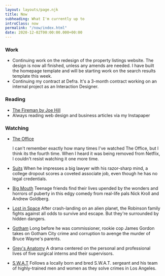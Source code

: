 ```yaml
---
layout: layouts/page.njk
title: Now
subheading: What I'm currently up to
introClass: now
permalink: "/now/index.html"
date: 2020-12-02T00:00:00.000+00:00
---
```

### Work

* Continuing work on the redesign of the property listings website. The design is now all finished, unless any amends are needed. I have built the homepage template and will be starting work on the search results template this week.
* Continuing my contract at Defra. It's a 3-month contract working on an internal project as an Interaction Designer.

### Reading

* [The Fireman by Joe Hill](https://beta.readng.co/book/the-fireman-by-joe-hill-WPOnt "The Fireman by Joe Hill")
* Always reading web design and business articles via my Instapaper

### Watching

* [The Office](https://www.imdb.com/title/tt0386676/ "The Office on IMDB")

  I can't remember exactly how many times I've watched The Office, but I think its the fourth time. When I heard it was being removed from Netflix, I couldn't resist watching it one more time.

* [Suits](https://www.netflix.com/gb/title/70195800 "Suits on Netflix")
  When he impresses a big lawyer with his razor-sharp mind, a college dropout scores a coveted associate job, even though he has no legal credentials.
* [Big Mouth](https://www.netflix.com/gb/title/80117038 "Big Mouth on Netflix")
  Teenage friends find their lives upended by the wonders and horrors of puberty in this edgy comedy from real-life pals Nick Kroll and Andrew Goldberg.
* [Lost in Space](https://www.netflix.com/gb/title/80104198 "Lost in Space on Netflix")
  After crash-landing on an alien planet, the Robinson family fights against all odds to survive and escape. But they're surrounded by hidden dangers.
* [Gotham](https://www.netflix.com/gb/title/80020542 "Gotham on Netflix")
  Long before he was commissioner, rookie cop James Gordon takes on Gotham City crime and corruption to avenge the murder of Bruce Wayne's parents.
* [Grey's Anatomy](https://www.imdb.com/title/tt0413573/?ref_=nv_sr_srsg_0 "Grey's Anatomy on IMDB")
  A drama centered on the personal and professional lives of five surgical interns and their supervisors.
* [S.W.A.T](https://www.imdb.com/title/tt6111130/?ref_=nv_sr_srsg_0 "S.W.A.T on IMDB")
  Follows a locally born and bred S.W.A.T. sergeant and his team of highly-trained men and women as they solve crimes in Los Angeles.
